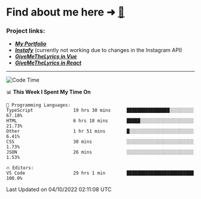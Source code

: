 # Find about me here ➜ [🧑](https://pauabella.dev)

### Project links:
- ***[My Portfolio](https://pauabella.dev)***
- ***[Instafy](https://instafy.me)*** (currently not working due to changes in the Instagram API)
- ***[GiveMeTheLyrics in Vue](https://lyrics.pauabella.dev)***
- ***[GiveMeTheLyrics in React](https://pauabella.dev/GiveMeTheLyrics)***

---
<!--START_SECTION:waka-->
![Code Time](http://img.shields.io/badge/Code%20Time-1%2C504%20hrs%2028%20mins-blue)

📊 **This Week I Spent My Time On** 

```text
💬 Programming Languages: 
TypeScript               19 hrs 30 mins      ████████████████░░░░░░░░░   67.18% 
HTML                     6 hrs 18 mins       █████░░░░░░░░░░░░░░░░░░░░   21.73% 
Other                    1 hr 51 mins        █░░░░░░░░░░░░░░░░░░░░░░░░   6.41% 
CSS                      30 mins             ░░░░░░░░░░░░░░░░░░░░░░░░░   1.73% 
JSON                     26 mins             ░░░░░░░░░░░░░░░░░░░░░░░░░   1.53%

🔥 Editors: 
VS Code                  29 hrs 1 min        █████████████████████████   100.0%

```


 Last Updated on 04/10/2022 02:11:08 UTC
<!--END_SECTION:waka-->
